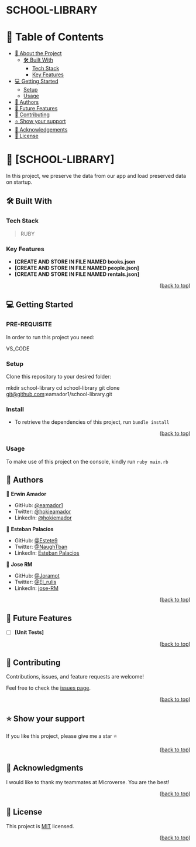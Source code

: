 # SCHOOL-LIBRARY

# 📗 Table of Contents

- [📖 About the Project](#about-project)
  - [🛠 Built With](#built-with)
    - [Tech Stack](#tech-stack)
    - [Key Features](#key-features)
- [💻 Getting Started](#getting-started)
  - [Setup](#setup)
  - [Usage](#usage)
- [👥 Authors](#authors)
- [🔭 Future Features](#future-features)
- [🤝 Contributing](#contributing)
- [⭐️ Show your support](#support)
- [🙏 Acknowledgements](#acknowledgements)
- [📝 License](#license)


# 📖 [SCHOOL-LIBRARY] <a name="about-project"></a>
In this project, we preserve the data from our app and load preserved data on startup.

## 🛠 Built With <a name="built-with"></a>

### Tech Stack <a name="tech-stack"></a>

> RUBY

### Key Features <a name="key-features"></a>

- **[CREATE AND STORE IN FILE NAMED books.json**
- **[CREATE AND STORE IN FILE NAMED people.json]**
- **[CREATE AND STORE IN FILE NAMED rentals.json]**


<p align="right">(<a href="#readme-top">back to top</a>)</p>


## 💻 Getting Started <a name="getting-started"></a>

### PRE-REQUISITE

In order to run this project you need:

 VS_CODE 

### Setup

Clone this repository to your desired folder:

  mkdir school-library
  cd school-library
  git clone git@github.com:eamador1/school-library.git

  ### Install <a name="install">

- To retrieve the dependencies of this project, run `bundle install`

<p align="right">(<a href="#readme-top">back to top</a>)</p>

 ### Usage <a name="usage">

To make use of this project on the console, kindly run `ruby main.rb`

## 👥 Authors <a name="authors"></a>

👤 **Erwin Amador**

- GitHub: [@eamador1](https://github.com/eamador1)
- Twitter: [@hokieamador](https://twitter.com/hokieamador)
- LinkedIn: [@hokiemador](https://www.linkedin.com/in/hokieamador/)

👤 **Esteban Palacios**

- GitHub: [@Estete9](https://github.com/Estete9)
- Twitter: [@NaughTban](https://twitter.com/NaughTban)
- LinkedIn: [Esteban Palacios](https://www.linkedin.com/in/dev-esteban-palacios/)

👤 **Jose RM**

- GitHub: [@Joramot](https://github.com/joramot)
- Twitter: [@El_rulis](https://twitter.com/el_rulis)
- LinkedIn: [jose-RM](https://linkedin.com/in/jose-RM)

<p align="right">(<a href="#readme-top">back to top</a>)</p>

## 🔭 Future Features <a name="future-features"></a>

- [ ] **[Unit Tests]**

<p align="right">(<a href="#readme-top">back to top</a>)</p>


## 🤝 Contributing <a name="contributing"></a>

Contributions, issues, and feature requests are welcome!

Feel free to check the [issues page](https://github.com/eamador1/school-library/issues).

<p align="right">(<a href="#readme-top">back to top</a>)</p>


## ⭐️ Show your support <a name="support"></a>

If you like this project, please give me a star ⭐️

<p align="right">(<a href="#readme-top">back to top</a>)</p>


## 🙏 Acknowledgments <a name="acknowledgements"></a>

I would like to thank my teammates at Microverse. You are the best!

<p align="right">(<a href="#readme-top">back to top</a>)</p>


## 📝 License <a name="license"></a>

This project is [MIT](./LICENSE) licensed.

<p align="right">(<a href="#readme-top">back to top</a>)</p>
